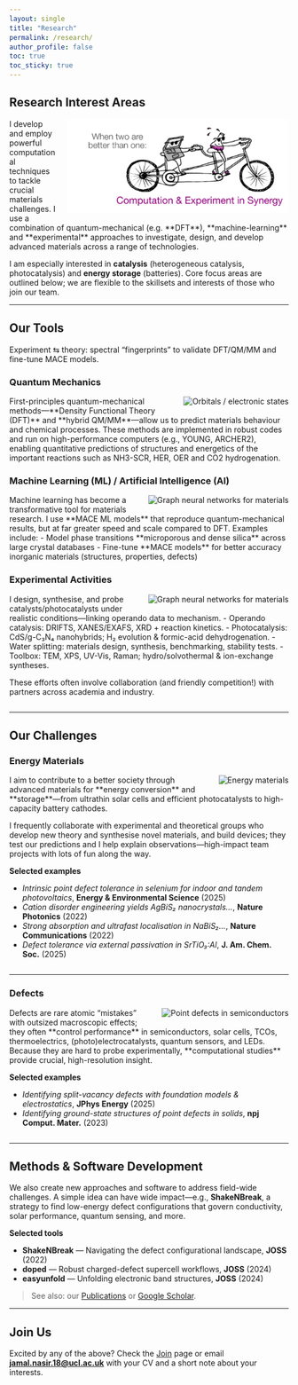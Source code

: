 ```yaml
---
layout: single
title: "Research"
permalink: /research/
author_profile: false
toc: true
toc_sticky: true
---
```


## Research Interest Areas
<img src="/images/experiment_theory.jpg" alt="Graph neural networks for materials" style="float:right; margin:0 0 1rem 1rem; max-width:400px;">
I develop and employ powerful computational techniques to tackle crucial materials challenges. I use a combination of quantum-mechanical (e.g. **DFT**), **machine-learning** and **experimental** approaches to investigate, design, and develop advanced materials across a range of technologies.

I am especially interested in **catalysis** (heterogeneous catalysis, photocatalysis) and **energy storage** (batteries). Core focus areas are outlined below; we are flexible to the skillsets and interests of those who join our team.

---

## Our Tools
Experiment ⇆ theory: spectral “fingerprints” to validate DFT/QM/MM and fine-tune MACE models.
### Quantum Mechanics
<img src="/images/QMMM.png" alt="Orbitals / electronic states" style="float:right; margin:0 0 1rem 1rem; max-width:400px;">
First-principles quantum-mechanical methods—**Density Functional Theory (DFT)** and **hybrid QM/MM**—allow us to predict materials behaviour and chemical processes. These methods are implemented in robust codes and run on high-performance computers (e.g., YOUNG, ARCHER2), enabling quantitative predictions of structures and energetics of the important reactions such as NH3-SCR, HER, OER and CO2 hydrogenation.

<div style="clear:both;"></div>

### Machine Learning (ML) / Artificial Intelligence (AI)
<img src="/images/TOC.png" alt="Graph neural networks for materials" style="float:right; margin:0 0 1rem 1rem; max-width:300px;">
Machine learning has become a transformative tool for materials research. I use **MACE ML models** that reproduce quantum-mechanical results, but at far greater speed and scale compared to DFT. Examples include:
- Model phase transitions **microporous and dense silica** across large crystal databases  
- Fine-tune **MACE models** for better accuracy inorganic materials (structures, properties, defects)

### Experimental Activities 
<img src="/images/Experiments.png" alt="Graph neural networks for materials" style="float:right; margin:0 0 1rem 1rem; max-width:500px;">
I design, synthesise, and probe catalysts/photocatalysts under realistic conditions—linking operando data to mechanism.
- Operando catalysis: DRIFTS, XANES/EXAFS, XRD + reaction kinetics.
- Photocatalysis: CdS/g-C₃N₄ nanohybrids; H₂ evolution & formic-acid dehydrogenation.
- Water splitting: materials design, synthesis, benchmarking, stability tests.
- Toolbox: TEM, XPS, UV-Vis, Raman; hydro/solvothermal & ion-exchange syntheses.

These efforts often involve collaboration (and friendly competition!) with partners across academia and industry.

<div style="clear:both;"></div>

---

## Our Challenges

### Energy Materials
<img src="/images/energy_materials.jpg" alt="Energy materials" style="float:right; margin:0 0 1rem 1rem; max-width:260px;">
I aim to contribute to a better society through advanced materials for **energy conversion** and **storage**—from ultrathin solar cells and efficient photocatalysts to high-capacity battery cathodes.

I frequently collaborate with experimental and theoretical groups who develop new theory and synthesise novel materials, and build devices; they test our predictions and I help explain observations—high-impact team projects with lots of fun along the way.

**Selected examples**
- *Intrinsic point defect tolerance in selenium for indoor and tandem photovoltaics*, **Energy & Environmental Science** (2025)  
- *Cation disorder engineering yields AgBiS₂ nanocrystals…*, **Nature Photonics** (2022)  
- *Strong absorption and ultrafast localisation in NaBiS₂…*, **Nature Communications** (2022)  
- *Defect tolerance via external passivation in SrTiO₃:Al*, **J. Am. Chem. Soc.** (2025)

<div style="clear:both;"></div>

---

### Defects
<img src="/images/defects.png" alt="Point defects in semiconductors" style="float:right; margin:0 0 1rem 1rem; max-width:260px;">
Defects are rare atomic “mistakes” with outsized macroscopic effects; they often **control performance** in semiconductors, solar cells, TCOs, thermoelectrics, (photo)electrocatalysts, quantum sensors, and LEDs. Because they are hard to probe experimentally, **computational studies** provide crucial, high-resolution insight.

**Selected examples**
- *Identifying split-vacancy defects with foundation models & electrostatics*, **JPhys Energy** (2025)  
- *Identifying ground-state structures of point defects in solids*, **npj Comput. Mater.** (2023)

<div style="clear:both;"></div>

---

## Methods & Software Development
We also create new approaches and software to address field-wide challenges. A simple idea can have wide impact—e.g., **ShakeNBreak**, a strategy to find low-energy defect configurations that govern conductivity, solar performance, quantum sensing, and more.

**Selected tools**
- **ShakeNBreak** — Navigating the defect configurational landscape, **JOSS** (2022)  
- **doped** — Robust charged-defect supercell workflows, **JOSS** (2024)  
- **easyunfold** — Unfolding electronic band structures, **JOSS** (2024)

> See also: our [Publications](/publications/) or [Google Scholar](https://scholar.google.com/citations?user=3z0kd50AAAAJ).

---

## Join Us
Excited by any of the above? Check the [Join](/join/) page or email **jamal.nasir.18@ucl.ac.uk** with your CV and a short note about your interests.
